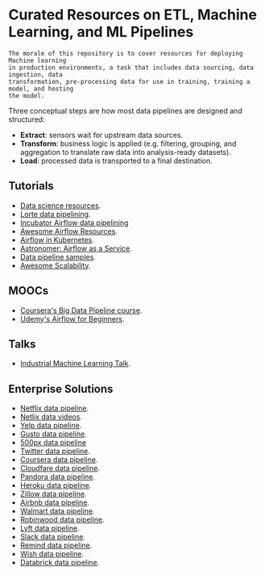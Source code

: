 # Curated Resources on ETL, Machine Learning, and ML Pipelines

```
The morale of this repository is to cover resources for deploying Machine learning
in production environments, a task that includes data sourcing, data ingestion, data 
transformation, pre-processing data for use in training, training a model, and hosting 
the model. 
```

Three conceptual steps are how most data pipelines are designed and structured:

* **Extract**: sensors wait for upstream data sources.
* **Transform**: business logic is applied (e.g. filtering, grouping, and aggregation to translate raw data into analysis-ready datasets).
* **Load**: processed data is transported to a final destination.


## Tutorials

* [Data science resources](https://github.com/davidyakobovitch/data_science_resources).
* [Lorte data pipelining](https://github.com/instacart/lore).
* [Incubator Airflow data pipelining](https://github.com/apache/incubator-airflow)
* [Awesome Airflow Resources](https://github.com/jghoman/awesome-apache-airflow).
* [Airflow in Kubernetes](https://github.com/rolanddb/airflow-on-kubernetes).
* [Astronomer: Airflow as a Service](https://github.com/astronomer/astronomer).
* [Data pipeline samples](https://github.com/aws-samples/data-pipeline-samples/tree/master/samples).
* [Awesome Scalability](https://github.com/binhnguyennus/awesome-scalability).

## MOOCs

* [Coursera's Big Data Pipeline course](https://www.coursera.org/lecture/big-data-integration-processing/big-data-processing-pipelines-c4Wyd).
* [Udemy's Airflow for Beginners](https://www.udemy.com/airflow-basic-for-beginners/).

## Talks

* [Industrial Machine Learning Talk](https://www.youtube.com/watch?v=3JYDT8lap5U).

## Enterprise Solutions

* [Netflix data pipeline](https://medium.com/netflix-techblog/evolution-of-the-netflix-data-pipeline-da246ca36905).
* [Netlix data videos](https://www.youtube.com/channel/UC00QATOrSH4K2uOljTnnaKw).
* [Yelp data pipeline](https://engineeringblog.yelp.com/2016/07/billions-of-messages-a-day-yelps-real-time-data-pipeline.html).
* [Gusto data pipeline](https://engineering.gusto.com/building-a-data-informed-culture/).
* [500px data pipeline](https://medium.com/@samson_hu/building-analytics-at-500px-92e9a7005c83.)
* [Twitter data pipeline](https://blog.twitter.com/engineering/en_us/topics/insights/2018/ml-workflows.html).
* [Coursera data pipeline](https://medium.com/@zhaojunzhang/building-data-infrastructure-in-coursera-15441ebe18c2).
* [Cloudfare data pipeline](https://blog.cloudflare.com/how-cloudflare-analyzes-1m-dns-queries-per-second/).
* [Pandora data pipeline](https://engineering.pandora.com/apache-airflow-at-pandora-1d7a844d68ee).
* [Heroku data pipeline](https://medium.com/@damesavram/running-airflow-on-heroku-ed1d28f8013d).
* [Zillow data pipeline](https://www.zillow.com/data-science/airflow-at-zillow/).
* [Airbnb data pipeline](https://medium.com/airbnb-engineering/https-medium-com-jonathan-parks-scaling-erf-23fd17c91166).
* [Walmart data pipeline](https://medium.com/walmartlabs/how-we-built-a-data-pipeline-with-lambda-architecture-using-spark-spark-streaming-9d3b4b4555d3).
* [Robinwood data pipeline](https://robinhood.engineering/why-robinhood-uses-airflow-aed13a9a90c8).
* [Lyft data pipeline](https://eng.lyft.com/running-apache-airflow-at-lyft-6e53bb8fccff).
* [Slack data pipeline](https://speakerdeck.com/vananth22/operating-data-pipeline-with-airflow-at-slack).
* [Remind data pipeline](https://medium.com/@RemindEng/beyond-a-redshift-centric-data-model-1e5c2b542442).
* [Wish data pipeline](https://medium.com/wish-engineering/scaling-analytics-at-wish-619eacb97d16).
* [Databrick data pipeline](https://databricks.com/blog/2017/03/31/delivering-personalized-shopping-experience-apache-spark-databricks.html).





